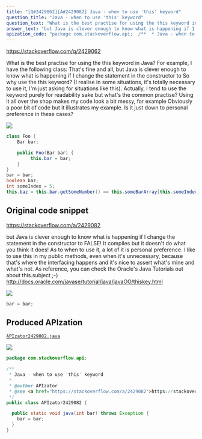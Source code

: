 ```yaml
---
title: "[Q#2429062][A#2429082] Java - when to use 'this' keyword"
question_title: "Java - when to use 'this' keyword"
question_text: "What is the best practise for using the this keyword in Java? For example, I have the following class: That's fine and all, but Java is clever enough to know what is happening if I change the statement in the constructor to So why use the this keyword? (I realise in some situations, it's totally necessary to use it, I'm just asking for situations like this). Actually, I tend to use the keyword purely for readability sake but what's the common practise? Using it all over the shop makes my code look a bit messy, for example Obviously a poor bit of code but it illustrates my example. Is it just down to personal preference in these cases?"
answer_text: "but Java is clever enough to know what is happening if I change the statement in the constructor to FALSE! It compiles but it doesn't do what you think it does! As to when to use it, a lot of it is personal preference. I like to use this in my public methods, even when it's unnecessary, because that's where the interfacing happens and it's nice to assert what's mine and what's not. As reference, you can check the Oracle's Java Tutorials out about this.subject ;-) http://docs.oracle.com/javase/tutorial/java/javaOO/thiskey.html"
apization_code: "package com.stackoverflow.api;  /**  * Java - when to use 'this' keyword  *  * @author APIzator  * @see <a href=\"https://stackoverflow.com/a/2429082\">https://stackoverflow.com/a/2429082</a>  */ public class APIzator2429082 {    public static void java(int bar) throws Exception {     bar = bar;   } }"
---
```


https://stackoverflow.com/q/2429062

What is the best practise for using the this keyword in Java? For example, I have the following class:
That&#x27;s fine and all, but Java is clever enough to know what is happening if I change the statement in the constructor to
So why use the this keyword? (I realise in some situations, it&#x27;s totally necessary to use it, I&#x27;m just asking for situations like this). Actually, I tend to use the keyword purely for readability sake but what&#x27;s the common practise? Using it all over the shop makes my code look a bit messy, for example
Obviously a poor bit of code but it illustrates my example. Is it just down to personal preference in these cases?


<div class="code-logo"><img src="/stackoverflow.png" /></div>

```java
class Foo {
    Bar bar;

    public Foo(Bar bar) {
         this.bar = bar;
    }
}
bar = bar;
boolean baz;
int someIndex = 5;
this.baz = this.bar.getSomeNumber() == this.someBarArray[this.someIndex].getSomeNumber();
```


## Original code snippet

https://stackoverflow.com/a/2429082

but Java is clever enough to know what is happening if I change the statement in the constructor to
FALSE! It compiles but it doesn&#x27;t do what you think it does!
As to when to use it, a lot of it is personal preference. I like to use this in my public methods, even when it&#x27;s unnecessary, because that&#x27;s where the interfacing happens and it&#x27;s nice to assert what&#x27;s mine and what&#x27;s not.
As reference, you can check the Oracle&#x27;s Java Tutorials out about this.subject ;-)
http://docs.oracle.com/javase/tutorial/java/javaOO/thiskey.html

<div class="code-logo"><img src="/stackoverflow.png" /></div>

```java
bar = bar;
```

## Produced APIzation

[`APIzator2429082.java`](https://github.com/pasqualesalza/apization-temp/raw/main/data/search/APIzator2429082.java)

<div class="code-logo"><img src="/apizator.png" /></div>

```java
package com.stackoverflow.api;

/**
 * Java - when to use 'this' keyword
 *
 * @author APIzator
 * @see <a href="https://stackoverflow.com/a/2429082">https://stackoverflow.com/a/2429082</a>
 */
public class APIzator2429082 {

  public static void java(int bar) throws Exception {
    bar = bar;
  }
}

```